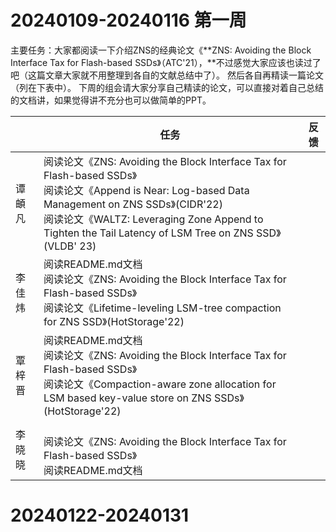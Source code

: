 # 20240109-20240116 第一周
主要任务：大家都阅读一下介绍ZNS的经典论文《**ZNS: Avoiding the Block Interface Tax for Flash-based SSDs》（ATC'21），**不过感觉大家应该也读过了吧（这篇文章大家就不用整理到各自的文献总结中了）。
然后各自再精读一篇论文（列在下表中）。
下周的组会请大家分享自己精读的论文，可以直接对着自己总结的文档讲，如果觉得讲不充分也可以做简单的PPT。

|  | 任务 | 反馈 |
| --- | --- | --- |
| 谭頔凡 | 阅读论文《ZNS: Avoiding the Block Interface Tax for Flash-based SSDs》<br />阅读论文《Append is Near: Log-based Data Management on ZNS SSDs》(CIDR'22)<br />阅读论文《WALTZ: Leveraging Zone Append to Tighten the Tail Latency of LSM Tree on ZNS SSD》(VLDB' 23)|  |
| 李佳炜 | 阅读README.md文档<br />阅读论文《ZNS: Avoiding the Block Interface Tax for Flash-based SSDs》<br />阅读论文《Lifetime-leveling LSM-tree compaction for ZNS SSD》(HotStorage'22)|  |
| 覃梓晋 | 阅读README.md文档<br />阅读论文《ZNS: Avoiding the Block Interface Tax for Flash-based SSDs》<br />阅读论文《Compaction-aware zone allocation for LSM based key-value store on ZNS SSDs》(HotStorage'22)|  |
| 李晓晓 | <br />阅读论文《ZNS: Avoiding the Block Interface Tax for Flash-based SSDs》<br />阅读README.md文档|  |

# 20240122-20240131
